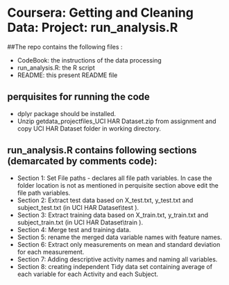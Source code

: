 # Coursera: Getting and Cleaning Data: Project: run_analysis.R

##The repo contains the following files :
* CodeBook: the instructions of the data processing
* run_analysis.R: the R script
* README: this present README file


## perquisites for running the code
* dplyr package should be installed.
* Unzip getdata_projectfiles_UCI HAR Dataset.zip from assignment and copy UCI HAR Dataset folder in working directory. 

## run_analysis.R contains following sections (demarcated by comments code):
* Section 1: Set File paths - declares all file path variables. In case the folder location is not as mentioned in perquisite section above
edit the file path variables.
* Section 2: Extract test data based on X_test.txt, y_test.txt and subject_test.txt (in UCI HAR Dataset\test ).
* Section 3: Extract training data based on X_train.txt, y_train.txt and subject_train.txt (in UCI HAR Dataset\train ).
* Section 4: Merge test and training data.
* Section 5: rename the merged data variable names with feature names.
* Section 6: Extract only measurements on mean and standard deviation for each measurement.
* Section 7: Adding descriptive activity names and naming all variables.
* Section 8: creating independent Tidy data set containing average of each variable for each Activity and each Subject.

